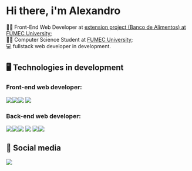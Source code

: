 # Hi there, i'm Alexandro

👩‍💻 Front-End Web Developer at <a href="https://www.fumec.br" target="_blank">extension project (Banco de Alimentos) at FUMEC University</a>; <br>
🧑‍🎓 Computer Science Student at <a href="https://www.fumec.br" target="_blank">FUMEC University</a>; <br>
💻 fullstack web developer in development.

## 🖥️ Technologies in development

### Front-end web developer:
<img src="https://img.shields.io/badge/HTML5-E34F26?style=for-the-badge&logo=html5&logoColor=white"/><img src="https://img.shields.io/badge/CSS3-1572B6?style=for-the-badge&logo=css3&logoColor=white"/><img src="https://img.shields.io/badge/JAVASCRIPT-black?style=for-the-badge&logo=Javascript"/>
<img src="https://img.shields.io/badge/ANGULAR-black?style=for-the-badge&logo=angular&logoColor=red"/>

### Back-end web developer:
<img src="https://img.shields.io/badge/C%23-black?style=for-the-badge&logo=c%20sharp"/><img src="https://img.shields.io/badge/JAVA-red?style=for-the-badge"/><img src="https://img.shields.io/badge/C-black?style=for-the-badge&logo=c"/>
<img src="https://img.shields.io/badge/ASP.NET-red?style=for-the-badge&logo=.net"/>
<img src="https://img.shields.io/badge/SQL%20SERVER-blue?style=for-the-badge"/><img src="https://img.shields.io/badge/Mysql-black?style=for-the-badge&logo=mysql&logoColor=white"/>

## 📱 Social media
<a href="https://www.linkedin.com/in/alexandro-silva-940ab8109/" target="_blank">
  <img src="https://img.shields.io/badge/-LinkedIn-%230077B5?style=for-the-badge&logo=linkedin&logoColor=white" target="_blank">
</a>

